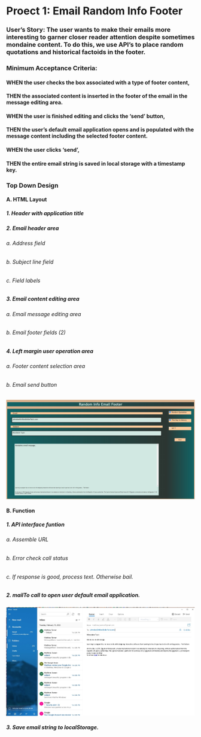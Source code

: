 # Proect 1: Email Random Info Footer
### User’s Story: The user wants to make their emails more interesting to garner closer reader attention despite sometimes mondaine content. To do this, we use API’s to place random quotations and historical factoids in the footer. 
### Minimum Acceptance Criteria: 
#### WHEN the user checks the box associated with a type of footer content, 
#### THEN the associated content is inserted in the footer of the email in the message editing area.
#### WHEN the user is finished editing and clicks the ‘send’ button,
#### THEN the user’s default email application opens and is populated with the message content including the selected footer content.
#### WHEN the user clicks ‘send’,
#### THEN the entire email string is saved in local storage with a timestamp key. 
### Top Down Design
#### A. HTML Layout 
##### 1. Header with application title
##### 2. Email header area
###### a. Address field
###### b. Subject line field
###### c. Field labels
##### 3. Email content editing area
###### a. Email message editing area
###### b. Email footer fields (2)
##### 4. Left margin user operation area
###### a. Footer content selection area
###### b. Email send button
!["Email Random Info Footer User Interface"](./assets/images/fig_1.jpg "Email Random Info Footer USer Interface")
#### B. Function
##### 1. API interface funtion
###### a. Assemble URL
###### b. Error check call status
###### c. If response is good, process text. Otherwise bail.
##### 2. mailTo call to open user default email application.
!["Populated Default User Email Application"](./assets/images/fig_2.jpg "Populated Default User Email Application")
##### 3. Save email string to localStorage. 
